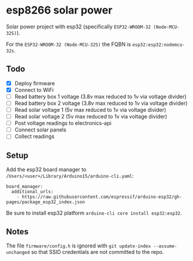 # esp8266 solar power

Solar power project with esp32 (specifically `ESP32-WROOM-32 (Node-MCU-32S)`).

For the `ESP32-WROOM-32 (Node-MCU-32S)` the FQBN is `esp32:esp32:nodemcu-32s`.

## Todo

- [x] Deploy firmware
- [x] Connect to WiFi
- [ ] Read battery box 1 voltage (3.8v max reduced to 1v via voltage divider)
- [ ] Read battery box 2 voltage (3.8v max reduced to 1v via voltage divider)
- [ ] Read solar voltage 1 (5v max reduced to 1v via voltage divider)
- [ ] Read solar voltage 2 (5v max reduced to 1v via voltage divider)
- [ ] Post voltage readings to electronics-api
- [ ] Connect solar panels
- [ ] Collect readings

## Setup

Add the esp32 board manager to `/Users/<user>/Library/Arduino15/arduino-cli.yaml`:

```
board_manager:
  additional_urls:
    - https://raw.githubusercontent.com/espressif/arduino-esp32/gh-pages/package_esp32_index.json
```

Be sure to install esp32 platform `arduino-cli core install esp32:esp32`.

## Notes

The file `firmware/config.h` is ignored with `git update-index --assume-unchanged` so that SSID credentials are not committed to the repo.
